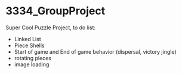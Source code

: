 # 3334_GroupProject
Super Cool Puzzle Project, to do list:
* Linked List
* Piece Shells
* Start of game and End of game behavior (dispersal, victory jingle)
* rotating pieces
* image loading
